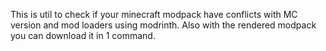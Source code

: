 This is util to check if your minecraft modpack have conflicts with MC version and mod loaders using modrinth.
Also with the rendered modpack you can download it in 1 command.
